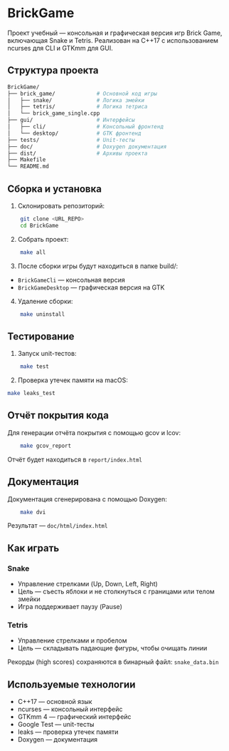 # BrickGame
Проект учебный — консольная и графическая версия игр Brick Game, включающая Snake и Tetris.
Реализован на C++17 с использованием ncurses для CLI и GTKmm для GUI.


## Структура проекта
```bash
BrickGame/
├── brick_game/             # Основной код игры
│   ├── snake/              # Логика змейки
│   ├── tetris/             # Логика тетриса
│   └── brick_game_single.cpp
├── gui/                    # Интерфейсы
│   ├── cli/                # Консольный фронтенд
│   └── desktop/            # GTK фронтенд
├── tests/                  # Unit-тесты
├── doc/                    # Doxygen документация
├── dist/                   # Архивы проекта
├── Makefile
└── README.md
```

## Сборка и установка
1. Склонировать репозиторий:
```bash
    git clone <URL_REPO>
    cd BrickGame
```

2. Собрать проект:
```bash
    make all
```

3. После сборки игры будут находиться в папке build/:
- `BrickGameCli` — консольная версия
- `BrickGameDesktop` — графическая версия на GTK

4. Удаление сборки:
```bash
    make uninstall
```

## Тестирование
1. Запуск unit-тестов:
```bash
    make test
```
2. Проверка утечек памяти на macOS:
```bash
make leaks_test
``` 

## Отчёт покрытия кода
Для генерации отчёта покрытия с помощью gcov и lcov:
```bash
    make gcov_report
```
Отчёт будет находиться в `report/index.html`

## Документация
Документация сгенерирована с помощью Doxygen:
```bash
    make dvi
```
Результат — `doc/html/index.html`

## Как играть
### Snake
- Управление стрелками (Up, Down, Left, Right)
- Цель — съесть яблоки и не столкнуться с границами или телом змейки
- Игра поддерживает паузу (Pause)
### Tetris
- Управление стрелками и пробелом
- Цель — складывать падающие фигуры, чтобы очищать линии

Рекорды (high scores) сохраняются в бинарный файл: `snake_data.bin`

## Используемые технологии
- C++17 — основной язык
- ncurses — консольный интерфейс
- GTKmm 4 — графический интерфейс
- Google Test — unit-тесты
- leaks — проверка утечек памяти
- Doxygen — документация
